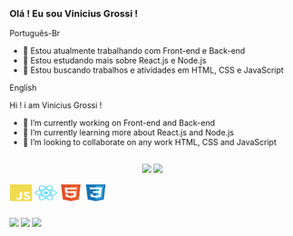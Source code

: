 ### Olá ! Eu sou Vinicius Grossi !

Português-Br

- 🔭 Estou atualmente trabalhando com Front-end e Back-end
- 🌱 Estou estudando mais sobre React.js e Node.js
- 👯 Estou buscando trabalhos e atividades em HTML, CSS e JavaScript

English

Hi ! i am Vinicius Grossi !


- 🔭 I’m currently working on Front-end and Back-end
- 🌱 I’m currently learning more about React.js and Node.js
- 👯 I’m looking to collaborate on any work HTML, CSS and JavaScript
 ##

<div align = "center">
  <ahref="http://github.com/grossi13">
  <img height="180em" src="https://github-readme-stats.vercel.app/api?username=grossi13&show_icons=true&theme=onedark&include_all_commits=true&count_private=true"/>
  <img height="180em" src="https://github-readme-stats.vercel.app/api/top-langs/?username=grossi13&layout=compact&langs_count=7&theme=onedark"/>
</div>
<div style="display: inline_block"><br>
  <img align="center" alt="Rafa-Js" height="30" width="40" src="https://raw.githubusercontent.com/devicons/devicon/master/icons/javascript/javascript-plain.svg">
  <img align="center" alt="Rafa-React" height="30" width="40" src="https://raw.githubusercontent.com/devicons/devicon/master/icons/react/react-original.svg">
  <img align="center" alt="Rafa-HTML" height="30" width="40" src="https://raw.githubusercontent.com/devicons/devicon/master/icons/html5/html5-original.svg">
  <img align="center" alt="Rafa-CSS" height="30" width="40" src="https://raw.githubusercontent.com/devicons/devicon/master/icons/css3/css3-original.svg">
  
</div>

  ##
  <div>
   <a href = "mailto:viniciustgrossi@gmail.com"><img src="https://img.shields.io/badge/-Gmail-%23333?style=for-the-badge&logo=gmail&logoColor=white" target="_blank"></a>
   <a href="https://www.linkedin.com/in/vinicius-theodoro-grossi-13a6ba215/" target="_blank"><img src="https://img.shields.io/badge/-LinkedIn-%230077B5?style=for-the-badge&logo=linkedin&logoColor=white" target="_blank"></a> 
    <a href = "https://twitter.com/Vini_Grossi"><img src = "https://img.shields.io/badge/Twitter-1DA1F2?style=for-the-badge&logo=twitter&logoColor=white" target = "_blank"></a>
  </div>
  
